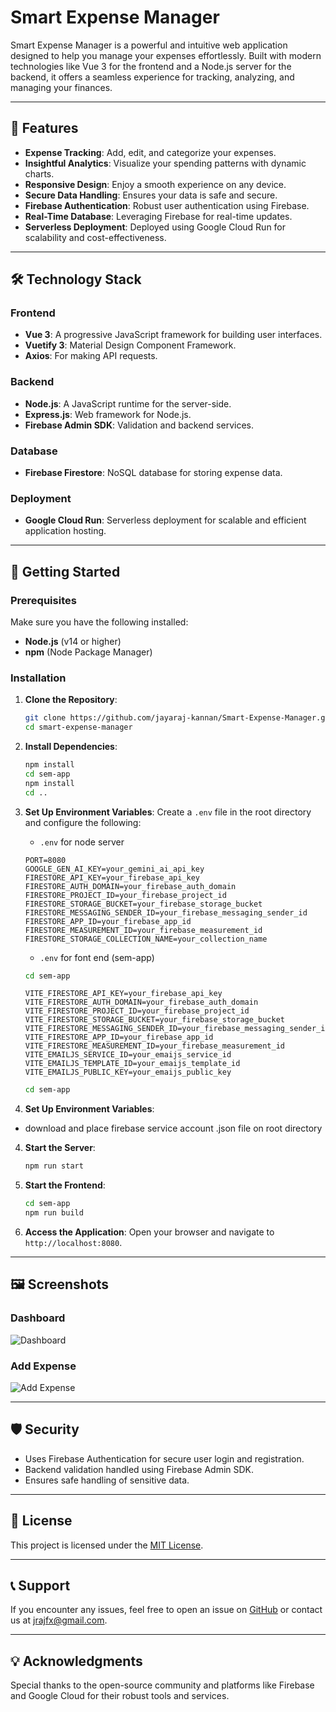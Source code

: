 # Smart Expense Manager

Smart Expense Manager is a powerful and intuitive web application designed to help you manage your expenses effortlessly. Built with modern technologies like Vue 3 for the frontend and a Node.js server for the backend, it offers a seamless experience for tracking, analyzing, and managing your finances.

---

## 🌟 Features

- **Expense Tracking**: Add, edit, and categorize your expenses.
- **Insightful Analytics**: Visualize your spending patterns with dynamic charts.
- **Responsive Design**: Enjoy a smooth experience on any device.
- **Secure Data Handling**: Ensures your data is safe and secure.
- **Firebase Authentication**: Robust user authentication using Firebase.
- **Real-Time Database**: Leveraging Firebase for real-time updates.
- **Serverless Deployment**: Deployed using Google Cloud Run for scalability and cost-effectiveness.

---

## 🛠️ Technology Stack

### Frontend
- **Vue 3**: A progressive JavaScript framework for building user interfaces.
- **Vuetify 3**: Material Design Component Framework.
- **Axios**: For making API requests.

### Backend
- **Node.js**: A JavaScript runtime for the server-side.
- **Express.js**: Web framework for Node.js.
- **Firebase Admin SDK**: Validation and backend services.

### Database
- **Firebase Firestore**: NoSQL database for storing expense data.

### Deployment
- **Google Cloud Run**: Serverless deployment for scalable and efficient application hosting.

---

## 🚀 Getting Started

### Prerequisites
Make sure you have the following installed:
- **Node.js** (v14 or higher)
- **npm** (Node Package Manager)

### Installation

1. **Clone the Repository**:
   ```bash
   git clone https://github.com/jayaraj-kannan/Smart-Expense-Manager.git
   cd smart-expense-manager
   ```

2. **Install Dependencies**:
   ```bash
   npm install
   cd sem-app
   npm install
   cd ..
   ```

3. **Set Up Environment Variables**:
   Create a `.env` file in the root directory and configure the following:
   - `.env` for node server

   ```env
   PORT=8080
   GOOGLE_GEN_AI_KEY=your_gemini_ai_api_key
   FIRESTORE_API_KEY=your_firebase_api_key
   FIRESTORE_AUTH_DOMAIN=your_firebase_auth_domain
   FIRESTORE_PROJECT_ID=your_firebase_project_id
   FIRESTORE_STORAGE_BUCKET=your_firebase_storage_bucket
   FIRESTORE_MESSAGING_SENDER_ID=your_firebase_messaging_sender_id
   FIRESTORE_APP_ID=your_firebase_app_id
   FIRESTORE_MEASUREMENT_ID=your_firebase_measurement_id
   FIRESTORE_STORAGE_COLLECTION_NAME=your_collection_name
   ```
   - `.env` for font end (sem-app)

   ```bash
   cd sem-app
   ```

   ```env
   VITE_FIRESTORE_API_KEY=your_firebase_api_key
   VITE_FIRESTORE_AUTH_DOMAIN=your_firebase_auth_domain
   VITE_FIRESTORE_PROJECT_ID=your_firebase_project_id
   VITE_FIRESTORE_STORAGE_BUCKET=your_firebase_storage_bucket
   VITE_FIRESTORE_MESSAGING_SENDER_ID=your_firebase_messaging_sender_id
   VITE_FIRESTORE_APP_ID=your_firebase_app_id
   VITE_FIRESTORE_MEASUREMENT_ID=your_firebase_measurement_id
   VITE_EMAILJS_SERVICE_ID=your_emaijs_service_id
   VITE_EMAILJS_TEMPLATE_ID=your_emaijs_template_id
   VITE_EMAILJS_PUBLIC_KEY=your_emaijs_public_key
   ```

   ```bash
   cd sem-app
   ```

3. **Set Up Environment Variables**:
  - download and place firebase service account .json file on root directory

4. **Start the Server**:
   ```bash
   npm run start
   ```

5. **Start the Frontend**:
   ```bash
   cd sem-app
   npm run build
   ```

6. **Access the Application**:
   Open your browser and navigate to `http://localhost:8080`.

---

## 🖼️ Screenshots

### Dashboard
![Dashboard](./screenshots/dashboard.png)

### Add Expense
![Add Expense](./screenshots/add-expense.png)

---

## 🛡️ Security
- Uses Firebase Authentication for secure user login and registration.
- Backend validation handled using Firebase Admin SDK.
- Ensures safe handling of sensitive data.

---

## 📄 License

This project is licensed under the [MIT License](LICENSE).

---

## 📞 Support

If you encounter any issues, feel free to open an issue on [GitHub](https://github.com/jayaraj-kannan/Smart-Expense-Manager.git) or contact us at jrajfx@gmail.com.

---

## 💡 Acknowledgments

Special thanks to the open-source community and platforms like Firebase and Google Cloud for their robust tools and services.

